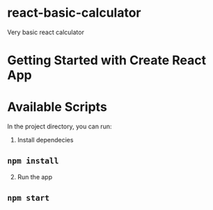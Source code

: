 
# react-basic-calculator
Very basic react calculator

# Getting Started with Create React App

# Available Scripts

In the project directory, you can run:
1) Install dependecies
## `npm install`

2) Run the app
## `npm start`
